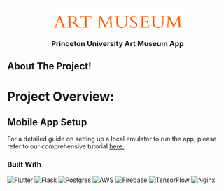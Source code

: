 <a name="readme-top"></a>


<br />
<div align="center">
  <a href="https://github.com/javierlinero/artmuseum/">
    <img src="images/logo.png" alt="Logo">
  </a>
  <h3 align="center">Princeton University Art Museum App</h3>

</div>

## About The Project!
# Project Overview:

## Mobile App Setup
For a detailed guide on setting up a local emulator to run the app, please refer to our comprehensive tutorial [here.](/mobile/README.md)


### Built With
![Flutter](https://img.shields.io/badge/Flutter-%2302569B.svg?style=for-the-badge&logo=Flutter&logoColor=white)
![Flask](https://img.shields.io/badge/flask-%23000.svg?style=for-the-badge&logo=flask&logoColor=white)
![Postgres](https://img.shields.io/badge/postgres-%23316192.svg?style=for-the-badge&logo=postgresql&logoColor=white)
![AWS](https://img.shields.io/badge/AWS-%23FF9900.svg?style=for-the-badge&logo=amazon-aws&logoColor=white)
![Firebase](https://img.shields.io/badge/Firebase-039BE5?style=for-the-badge&logo=Firebase&logoColor=white)
![TensorFlow](https://img.shields.io/badge/TensorFlow-%23FF6F00.svg?style=for-the-badge&logo=TensorFlow&logoColor=white)
![Nginx](https://img.shields.io/badge/nginx-%23009639.svg?style=for-the-badge&logo=nginx&logoColor=white)
